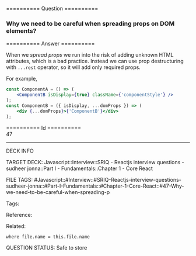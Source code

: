 ========== Question ==========  

### Why we need to be careful when spreading props on DOM elements?  

========== Answer ==========  

When we _spread props_ we run into the risk of adding unknown HTML attributes,
which is a bad practice. Instead we can use prop destructuring with `...rest`
operator, so it will add only required props.

For example,

```jsx
const ComponentA = () => (
    <ComponentB isDisplay={true} className={'componentStyle'} />
);
const ComponentB = ({ isDisplay, ...domProps }) => (
    <div {...domProps}>{'ComponentB'}</div>
);
```

========== Id ==========  
47

---

DECK INFO

TARGET DECK: Javascript::Interview::SRIQ - Reactjs interview questions - sudheer jonna::Part I - Fundamentals::Chapter 1 - Core React

FILE TAGS: #Javascript::#Interview::#SRIQ-Reactjs-interview-questions-sudheer-jonna::#Part-I-Fundamentals::#Chapter-1-Core-React::#47-Why-we-need-to-be-careful-when-spreading-p

Tags:

Reference:

Related:

```dataview
where file.name = this.file.name
```
QUESTION STATUS: Safe to store
